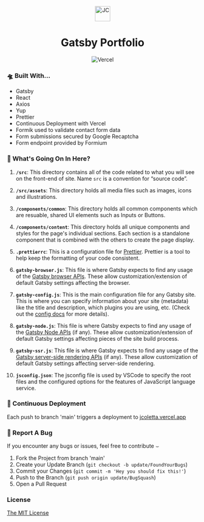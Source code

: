 <p align="center">
  <img alt="JC" src="src/assets/icons/favicon.ico" width="40" />
</p>

<h1 align="center">
 Gatsby Portfolio
</h1>

<div align="center">

 ![Vercel](https://img.shields.io/static/v1?label=Deployed_With&message=Vercel&color=brightgreen)

</div>

### 🛸 Built With...

- Gatsby
- React
- Axios
- Yup
- Prettier
- Continuous Deployment with <a href="https://vercel.com/" rel="noopener noreferral" style="text-decoration: none;">Vercel</a>
- Formik used to validate contact form data
- Form submissions secured by Google Recaptcha
- Form endpoint provided by <a href="https://formium.io" rel="noopener noreferral" style="text-decoration: none;">Formium</a>

### 🥸 What's Going On In Here?

1.  **`/src`**: This directory contains all of the code related to what you will see on the front-end of site. Name `src` is a convention for “source code”.

2. **`/src/assets`**: This directory holds all media files such as images, icons and illustrations.

3. **`/components/common`**: This directory holds all common components which are resuable, shared UI elements such as Inputs or Buttons.

4. **`/components/content`**: This directory holds all unique components and styles for the page's individual sections. Each section is a standalone component that is combined with the others to create the page display.

5.  **`.prettierrc`**: This is a configuration file for [Prettier](https://prettier.io/). Prettier is a tool to help keep the formatting of your code consistent.

6.  **`gatsby-browser.js`**: This file is where Gatsby expects to find any usage of the [Gatsby browser APIs](https://www.gatsbyjs.com/docs/reference/config-files/gatsby-browser/). These allow customization/extension of default Gatsby settings affecting the browser.

7.  **`gatsby-config.js`**: This is the main configuration file for any Gatsby site. This is where you can specify information about your site (metadata) like the title and description, which plugins you are using, etc. (Check out the [config docs](https://www.gatsbyjs.com/docs/reference/config-files/gatsby-config/) for more details).

8.  **`gatsby-node.js`**: This file is where Gatsby expects to find any usage of the [Gatsby Node APIs](https://www.gatsbyjs.com/docs/reference/config-files/gatsby-node/) (if any). These allow customization/extension of default Gatsby settings affecting pieces of the site build process.

9.  **`gatsby-ssr.js`**: This file is where Gatsby expects to find any usage of the [Gatsby server-side rendering APIs](https://www.gatsbyjs.com/docs/reference/config-files/gatsby-ssr/) (if any). These allow customization of default Gatsby settings affecting server-side rendering.

10. **`jsconfig.json`**: The jsconfig file is used by VSCode to specify the root files and the configured options for the features of JavaScript language service.


### 🚀 Continuous Deployment

Each push to branch 'main' triggers a deployment to [jcoletta.vercel.app](https://jcoletta.vercel.app)


### 🐛 Report A Bug

If you encounter any bugs or issues, feel free to contribute &smile;

1. Fork the Project from branch 'main'
2. Create your Update Branch (`git checkout -b update/FoundYourBugs`)
3. Commit your Changes (`git commit -m 'Hey you should fix this!'`)
4. Push to the Branch (`git push origin update/BugSquash`)
5. Open a Pull Request

### License

[The MIT License](https://www.mit.edu/~amini/LICENSE.md)

